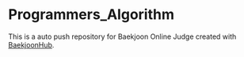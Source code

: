 # Programmers_Algorithm
This is a auto push repository for Baekjoon Online Judge created with [BaekjoonHub](https://github.com/BaekjoonHub/BaekjoonHub).
